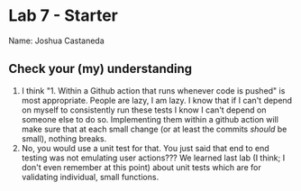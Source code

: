 # Lab 7 - Starter

Name: Joshua Castaneda

## Check your (my) understanding

1. I think "1. Within a Github action that runs whenever code is pushed" is most appropriate. People are lazy, I am lazy. I know that if I can't depend on myself to consistently run these tests I know I can't depend on someone else to do so. Implementing them within a github action will make sure that at each small change (or at least the commits *should* be small), nothing breaks.
2. No, you would use a unit test for that. You just said that end to end testing was not emulating user actions??? We learned last lab (I think; I don't even remember at this point) about unit tests which are for validating individual, small functions.